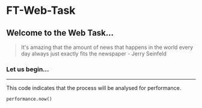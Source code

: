# FT-Web-Task

## Welcome to the Web Task... 

>It's amazing that the amount of news that happens in the world every day always just exactly fits the newspaper - Jerry Seinfeld

### Let us begin...
***
This code indicates that the process will be analysed for performance.
```
performance.now()
```
